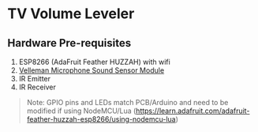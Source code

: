 # TV Volume Leveler

## Hardware Pre-requisites

1. ESP8266 (AdaFruit Feather HUZZAH) with wifi
2. [Velleman Microphone Sound Sensor Module](https://www.microcenter.com/product/613587/velleman-microphone-sound-sensor-module)
3. IR Emitter
4. IR Receiver


> Note: GPIO pins and LEDs match PCB/Arduino and need to be modified if using NodeMCU/Lua (https://learn.adafruit.com/adafruit-feather-huzzah-esp8266/using-nodemcu-lua)